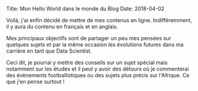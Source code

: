 Title: Mon Hello World dans le monde du Blog
Date: 2018-04-02

Voilà, j'ai enfin décidé de mettre de mes contenus en ligne. Indifféremment, il y aura du contenu en français et en anglais.

Mes principaux objectifs sont de partager un peu mes pensées sur quelques sujets et par la même occasion les évolutions futures dans ma carrière en tant que Data Scientist.

Ceci dit, je pourrai y mettre des conseils sur un sujet spécial mais notamment sur les études et il peut y avoir des détours où je commenterai des évènements footballistiques ou des sujets plus précis sur l'Afrique. Ce que j'en pense surtout !
